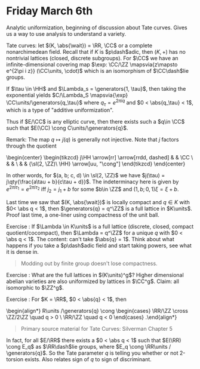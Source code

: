 # Friday March 6th

Analytic uniformization, beginning of discussion about Tate curves.
Gives us a way to use analysis to understand a variety.

Tate curves: let $(K, \abs{\wait}) = \RR, \CC$ or a complete nonarchimedean field.
Recall that if $K$ is $p\dash$adic, then $(K, +)$ has no nontrivial lattices (closed, discrete subgroups).
For $\CC$ we have an infinite-dimensional covering map $\exp: \CC/\ZZ \mapsvia{z\mapsto e^{2\pi i z}} (\CC\units, \cdot)$ which is an isomorphism of $\CC\dash$lie groups.

If $\tau \in \HH$ and $\Lambda_s = \generators{1, \tau}$, then taking the exponential yields $C/\Lambda_S \mapsvia{\exp} \CC\units/\generators{q_\tau}$ where $q_\tau = e^{2\pi i q}$ and $0 < \abs{q_\tau} < 1$, which is a type of "additive uniformization".

Thus if $E/\CC$ is any elliptic curve, then there exists such a $q\in \CC$ such that $E(\CC) \cong C\units/\generators{q}$.

Remark:
The map $q \mapsto j(q)$ is generally not injective.
Note that $j$ factors through the quotient

\begin{center}
\begin{tikzcd}
j\HH \arrow[rr] \arrow[rrdd, dashed] &  & \CC                                    \\
                                     &  &                                        \\
                                     &  & {\sl(2, \ZZ)\ \HH} \arrow[uu, "\cong"]
\end{tikzcd}
\end{center}

In other words, for $(a, b; c, d) \in \sl(2, \ZZ)$ we have $j(\tau) = j\qty{\frac{a\tau + b}{c\tau + d}}$.
The indeterminacy here is given by $e^{2\pi i \tau_1} = e^{2\pi i \tau_2}$ iff $j_2 = j_1 + b$ for some $b\in  \ZZ$ and $(1, b; 0, 1) \xi = \xi + b$.

Last time we saw that $(K, \abs{\wait})$ is locally compact and $q\in K$ with $0< \abs q < 1$, then $\generators{q} = q^\ZZ$ is a full lattice in $K\units$.
Proof last time, a one-liner using compactness of the unit ball.

Exercise
: If $\Lambda \in K\units$ is a full lattice (discrete, closed, compact quotient/cocompact), then $\Lambda = q^\ZZ$ for a unique $q$ with $0 < \abs q < 1$.
  The content: can't take $\abs{q} = 1$.
  Think about what happens if you take a $p\dash$adic field and start taking powers, see what it is dense in.

> Modding out by finite group doesn't lose compactness.

Exercise
: What are the full lattices in $(K\units)^g$?
  Higher dimensional abelian varieties are also uniformized by lattices in $\CC^g$.
  Claim: all isomorphic to $\ZZ^g$.

Exercise
: For $K = \RR$, $0 < \abs{q} < 1$, then 

\begin{align*}
R\units /\generators{q} \cong 
\begin{cases}
\RR/\ZZ \cross \ZZ/2\ZZ \quad q > 0 \\
\RR/\ZZ \quad q < 0
\end{cases}
.\end{align*}

> Primary source material for Tate Curves: Silverman Chapter 5

In fact, for all $E/\RR$ there exists a $0 < \abs q < 1$ such that $E(\RR) \cong E_q$ as $\RR\dash$lie groups, where $E_q \cong \RR\units / \generators{q}$.
So the Tate parameter $q$ is telling you whether or not 2-torsion exists.
Also relates sign of $q$ to sign of discriminant.
